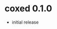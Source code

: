 <!-- README.md is generated from README.Rmd. Please edit that file -->
coxed 0.1.0
===========

-   initial release
